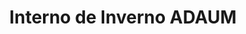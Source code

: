---
title: "Interno de Inverno ADAUM"
year: 2022
lang: "Portuguese"
tab: "https://debatecompetitivo.herokuapp.com/interno_adaum_2022/"
country: "Portugal"
city: "Braga"
ca: ['Gonçalo Teixeira', 'Rodrigo Dinis', 'Maria João Alves', 'Tomás Correia']
isMajor: False
layout: "tournament"
categories: ["tournaments"]
---